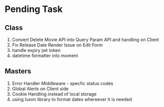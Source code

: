 # Pending Task

## Class

1. Convert Delete Movie API into Query Param API and handling on Client
2. Fix Release Date Render Issue on Edit Form
3. handle expiry jwt token
4. datetime formatter into moment

## Masters

1. Error Handler Middleware - specfic status codes
2. Global Alerts on Client side
3. Cookie Handling instead of local storage
4. using luxon library to format dates whereever it is needed
